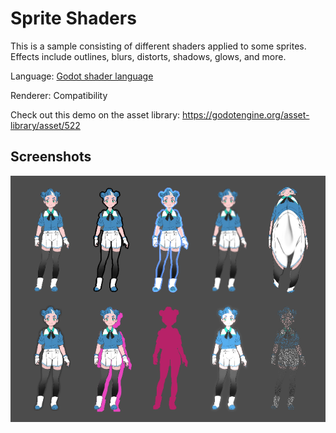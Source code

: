# Sprite Shaders

This is a sample consisting of different shaders applied to some sprites.
Effects include outlines, blurs, distorts, shadows, glows, and more.

Language: [Godot shader language](https://docs.godotengine.org/en/latest/tutorials/shaders/shader_reference/shading_language.html)

Renderer: Compatibility

Check out this demo on the asset library: https://godotengine.org/asset-library/asset/522

## Screenshots

![Screenshot](screenshots/sprite.png)
